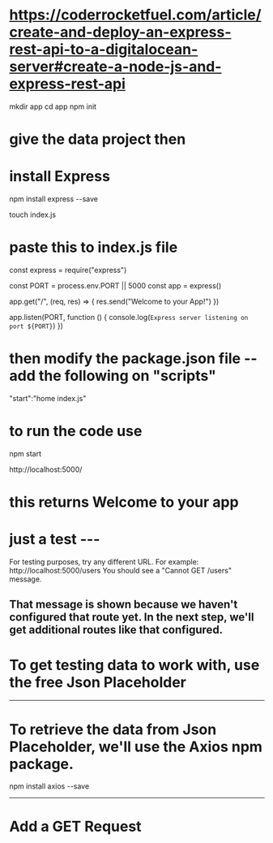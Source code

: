 # https://coderrocketfuel.com/article/create-and-deploy-an-express-rest-api-to-a-digitalocean-server#create-a-node-js-and-express-rest-api

mkdir app
cd app
npm init

# give the data project then

# install Express

npm install express --save

touch index.js

# paste this to index.js file

const express = require("express")

const PORT = process.env.PORT || 5000
const app = express()

app.get("/", (req, res) => {
res.send("Welcome to your App!")
})

app.listen(PORT, function () {
console.log(`Express server listening on port ${PORT}`)
})

# then modify the package.json file -- add the following on "scripts"

"start":"home index.js"

# to run the code use

npm start

http://localhost:5000/

# this returns Welcome to your app

# just a test ---

For testing purposes, try any different URL. For example:
http://localhost:5000/users
You should see a "Cannot GET /users" message.

## That message is shown because we haven't configured that route yet. In the next step, we'll get additional routes like that configured.

# To get testing data to work with, use the free Json Placeholder

---

# To retrieve the data from Json Placeholder, we'll use the Axios npm package.

npm install axios --save

---

# Add a GET Request
